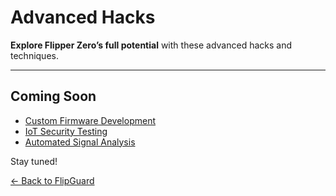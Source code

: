 # Advanced Hacks

**Explore Flipper Zero’s full potential** with these advanced hacks and techniques.

---

## Coming Soon
- [Custom Firmware Development](#)
- [IoT Security Testing](#)
- [Automated Signal Analysis](#)

Stay tuned!

[← Back to FlipGuard](./README.md)